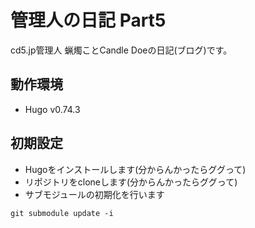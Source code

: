 # 管理人の日記 Part5
cd5.jp管理人 蝋燭ことCandle Doeの日記(ブログ)です。

## 動作環境
- Hugo v0.74.3

## 初期設定
- Hugoをインストールします(分からんかったらググって)
- リポジトリをcloneします(分からんかったらググって)
- サブモジュールの初期化を行います
```
git submodule update -i
```

